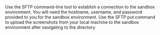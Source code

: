 Use the SFTP command-line tool to establish a connection to the sandbox environment. You will need the hostname, username, and password provided to you for the sandbox environment.
Use the SFTP put command to upload the screenshots from your local machine to the sandbox environment after navigating to the directory
